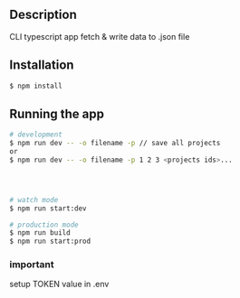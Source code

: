 ## Description

CLI typescript app
fetch & write data to .json file

## Installation

```bash
$ npm install
```

## Running the app

```bash
# development
$ npm run dev -- -o filename -p // save all projects
or
$ npm run dev -- -o filename -p 1 2 3 <projects ids>...




# watch mode
$ npm run start:dev

# production mode
$ npm run build
$ npm run start:prod
```

### important

setup TOKEN value in .env
